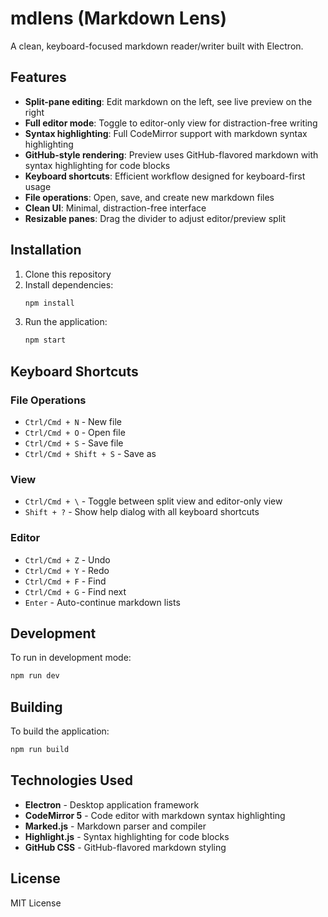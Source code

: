 # mdlens (Markdown Lens)

A clean, keyboard-focused markdown reader/writer built with Electron.

## Features

- **Split-pane editing**: Edit markdown on the left, see live preview on the right
- **Full editor mode**: Toggle to editor-only view for distraction-free writing
- **Syntax highlighting**: Full CodeMirror support with markdown syntax highlighting
- **GitHub-style rendering**: Preview uses GitHub-flavored markdown with syntax highlighting for code blocks
- **Keyboard shortcuts**: Efficient workflow designed for keyboard-first usage
- **File operations**: Open, save, and create new markdown files
- **Clean UI**: Minimal, distraction-free interface
- **Resizable panes**: Drag the divider to adjust editor/preview split

## Installation

1. Clone this repository
2. Install dependencies:
   ```bash
   npm install
   ```
3. Run the application:
   ```bash
   npm start
   ```

## Keyboard Shortcuts

### File Operations
- `Ctrl/Cmd + N` - New file
- `Ctrl/Cmd + O` - Open file
- `Ctrl/Cmd + S` - Save file
- `Ctrl/Cmd + Shift + S` - Save as

### View
- `Ctrl/Cmd + \` - Toggle between split view and editor-only view
- `Shift + ?` - Show help dialog with all keyboard shortcuts

### Editor
- `Ctrl/Cmd + Z` - Undo
- `Ctrl/Cmd + Y` - Redo
- `Ctrl/Cmd + F` - Find
- `Ctrl/Cmd + G` - Find next
- `Enter` - Auto-continue markdown lists

## Development

To run in development mode:
```bash
npm run dev
```

## Building

To build the application:
```bash
npm run build
```

## Technologies Used

- **Electron** - Desktop application framework
- **CodeMirror 5** - Code editor with markdown syntax highlighting
- **Marked.js** - Markdown parser and compiler
- **Highlight.js** - Syntax highlighting for code blocks
- **GitHub CSS** - GitHub-flavored markdown styling

## License

MIT License
